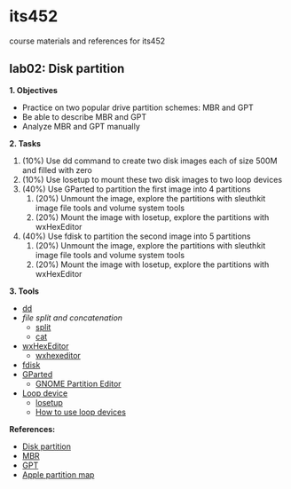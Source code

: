 # its452
course materials and references for its452

## lab02: Disk partition

**1. Objectives**

* Practice on two popular drive partition schemes: MBR and GPT
* Be able to describe MBR and GPT
* Analyze MBR and GPT manually

**2. Tasks**

1. (10%) Use dd command to create two disk images each of size 500M and filled with zero
2. (10%) Use losetup to mount these two disk images to two loop devices
3. (40%) Use GParted to partition the first image into 4 partitions
   1. (20%) Unmount the image, explore the partitions with sleuthkit image file tools and volume system tools
   2. (20%) Mount the image with losetup, explore the partitions with wxHexEditor
4. (40%) Use fdisk to partition the second image into 5 partitions
   1. (20%) Unmount the image, explore the partitions with sleuthkit image file tools and volume system tools
   2. (20%) Mount the image with losetup, explore the partitions with wxHexEditor

**3. Tools**

* [dd](https://en.wikipedia.org/wiki/Dd_(Unix))
* _file split and concatenation_
  * [split](https://en.wikipedia.org/wiki/Split_(Unix))
  * [cat](https://en.wikipedia.org/wiki/Cat_(Unix))
* [wxHexEditor](https://www.wxhexeditor.org/)
  * [wxhexeditor](../../lectures/module02/wxhexeditor.md)
* [fdisk](https://tldp.org/HOWTO/Partition/fdisk_partitioning.html)
* [GParted](https://en.wikipedia.org/wiki/GParted)
  * [GNOME Partition Editor](https://gparted.org/)
* [Loop device](https://en.wikipedia.org/wiki/Loop_device)
  * [losetup](https://man7.org/linux/man-pages/man8/losetup.8.html)
  * [How to use loop devices](https://blog.sleeplessbeastie.eu/2017/07/03/how-to-use-loop-devices/)


**References:**
* [Disk partition](https://en.wikipedia.org/wiki/Disk_partitioning)
* [MBR](https://en.wikipedia.org/wiki/Master_boot_record)
* [GPT](https://en.wikipedia.org/wiki/GUID_Partition_Table)
* [Apple partition map](https://en.wikipedia.org/wiki/Apple_Partition_Map)
